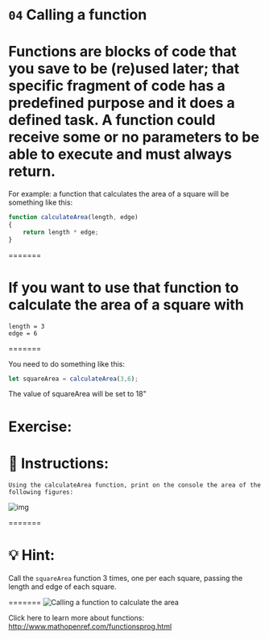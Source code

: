 # `04` Calling a function


Functions are blocks of code that you save to be (re)used later; that specific fragment of code has a predefined purpose and it does a defined task. A function could receive some or no parameters to be able to execute and must always return.
=======


For example: a function that calculates the area of a square will be something like this:

```js
function calculateArea(length, edge)
{
    return length * edge;
}
```


=======

If you want to use that function to calculate the area of a square with
=======



```
length = 3
edge = 6
```


=======


You need to do something like this:
```js
let squareArea = calculateArea(3,6);
```
The value of squareArea will be set to 18"





Exercise:
=======
# 📝 Instructions:


    Using the calculateArea function, print on the console the area of the following figures:

   ![img](http://i.imgur.com/VyoJRAL.png)


=======
# 💡 Hint:


Call the `squareArea` function 3 times, one per each square, passing the length and edge of each square.

=======
![Calling a function to calculate the area](http://i.imgur.com/VyoJRAL.png)


Click here to learn more about functions: http://www.mathopenref.com/functionsprog.html

